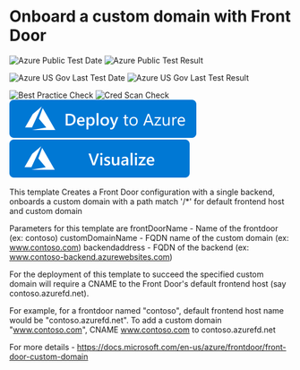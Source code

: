 # Onboard a custom domain with Front Door

![Azure Public Test Date](https://azurequickstartsservice.blob.core.windows.net/badges/101-front-door-custom-domain/PublicLastTestDate.svg)
![Azure Public Test Result](https://azurequickstartsservice.blob.core.windows.net/badges/101-front-door-custom-domain/PublicDeployment.svg)

![Azure US Gov Last Test Date](https://azurequickstartsservice.blob.core.windows.net/badges/101-front-door-custom-domain/FairfaxLastTestDate.svg)
![Azure US Gov Last Test Result](https://azurequickstartsservice.blob.core.windows.net/badges/101-front-door-custom-domain/FairfaxDeployment.svg)

![Best Practice Check](https://azurequickstartsservice.blob.core.windows.net/badges/101-front-door-custom-domain/BestPracticeResult.svg)
![Cred Scan Check](https://azurequickstartsservice.blob.core.windows.net/badges/101-front-door-custom-domain/CredScanResult.svg)
[![Deploy To Azure](https://raw.githubusercontent.com/Azure/azure-quickstart-templates/master/1-CONTRIBUTION-GUIDE/images/deploytoazure.svg?sanitize=true)]("https://portal.azure.com/#create/Microsoft.Template/uri/https%3A%2F%2Fraw.githubusercontent.com%2FAzure%2Fazure-quickstart-templates%2Fmaster%2F101-front-door-custom-domain%2Fazuredeploy.json")
[![Visualize](https://raw.githubusercontent.com/Azure/azure-quickstart-templates/master/1-CONTRIBUTION-GUIDE/images/visualizebutton.svg?sanitize=true)]("http://armviz.io/#/?load=https%3A%2F%2Fraw.githubusercontent.com%2FAzure%2Fazure-quickstart-templates%2Fmaster%2F101-front-door-custom-domain%2Fazuredeploy.json")

This template Creates a Front Door configuration with a single backend, onboards
a custom domain with a path match '/\*' for default frontend host and custom
domain

Parameters for this template are frontDoorName - Name of the frontdoor (ex:
contoso) customDomainName - FQDN name of the custom domain (ex: www.contoso.com)
backendaddress - FQDN of the backend (ex: www.contoso-backend.azurewebsites.com)

For the deployment of this template to succeed the specified custom domain will
require a CNAME to the Front Door's default frontend host (say
contoso.azurefd.net).

For example, for a frontdoor named "contoso", default frontend host name would
be "contoso.azurefd.net". To add a custom domain "www.contoso.com", CNAME
www.contoso.com to contoso.azurefd.net

For more details -
https://docs.microsoft.com/en-us/azure/frontdoor/front-door-custom-domain
